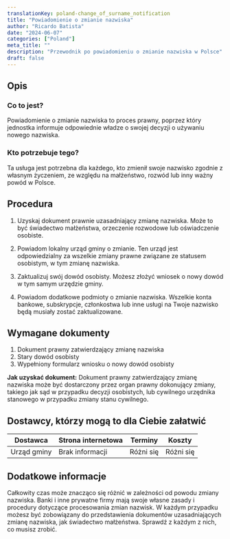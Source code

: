 ```yaml
---
translationKey: poland-change_of_surname_notification
title: "Powiadomienie o zmianie nazwiska"
author: "Ricardo Batista"
date: "2024-06-07"
categories: ["Poland"]
meta_title: ""
description: "Przewodnik po powiadomieniu o zmianie nazwiska w Polsce"
draft: false
---
```


## Opis
### Co to jest?
Powiadomienie o zmianie nazwiska to proces prawny, poprzez który jednostka informuje odpowiednie władze o swojej decyzji o używaniu nowego nazwiska.

### Kto potrzebuje tego?
Ta usługa jest potrzebna dla każdego, kto zmienił swoje nazwisko zgodnie z własnym życzeniem, ze względu na małżeństwo, rozwód lub inny ważny powód w Polsce.

## Procedura
1. Uzyskaj dokument prawnie uzasadniający zmianę nazwiska. Może to być świadectwo małżeństwa, orzeczenie rozwodowe lub oświadczenie osobiste.

2. Powiadom lokalny urząd gminy o zmianie. Ten urząd jest odpowiedzialny za wszelkie zmiany prawne związane ze statusem osobistym, w tym zmianę nazwiska.

3. Zaktualizuj swój dowód osobisty. Możesz złożyć wniosek o nowy dowód w tym samym urzędzie gminy.

4. Powiadom dodatkowe podmioty o zmianie nazwiska. Wszelkie konta bankowe, subskrypcje, członkostwa lub inne usługi na Twoje nazwisko będą musiały zostać zaktualizowane.

## Wymagane dokumenty
1. Dokument prawny zatwierdzający zmianę nazwiska
2. Stary dowód osobisty
3. Wypełniony formularz wniosku o nowy dowód osobisty

**Jak uzyskać dokument:**
Dokument prawny zatwierdzający zmianę nazwiska może być dostarczony przez organ prawny dokonujący zmiany, takiego jak sąd w przypadku decyzji osobistych, lub cywilnego urzędnika stanowego w przypadku zmiany stanu cywilnego.

## Dostawcy, którzy mogą to dla Ciebie załatwić

| Dostawca        |     Strona internetowa     |     Terminy    |       Koszty      |
| --------------- | --------------- |  :-------------: | :-------------: |
| Urząd gminy     |  Brak informacji  |      Różni się     |        Różni się   |

## Dodatkowe informacje
Całkowity czas może znacząco się różnić w zależności od powodu zmiany nazwiska. Banki i inne prywatne firmy mają swoje własne zasady i procedury dotyczące procesowania zmian nazwisk. W każdym przypadku możesz być zobowiązany do przedstawienia dokumentów uzasadniających zmianę nazwiska, jak świadectwo małżeństwa. Sprawdź z każdym z nich, co musisz zrobić.